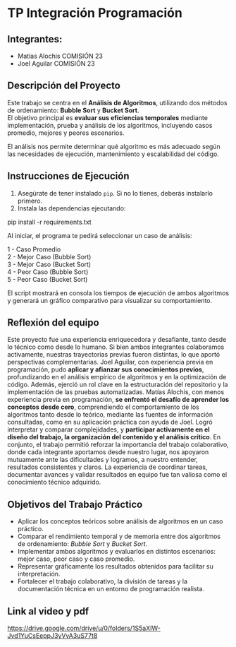# TP Integración Programación

## Integrantes:
- Matías Alochis COMISIÓN 23  
- Joel Aguilar COMISIÓN 23

##  Descripción del Proyecto

Este trabajo se centra en el **Análisis de Algoritmos**, utilizando dos métodos de ordenamiento: **Bubble Sort** y **Bucket Sort**.  
El objetivo principal es **evaluar sus eficiencias temporales** mediante implementación, prueba y análisis de los algoritmos, incluyendo casos promedio, mejores y peores escenarios.

El análisis nos permite determinar qué algoritmo es más adecuado según las necesidades de ejecución, mantenimiento y escalabilidad del código.

## Instrucciones de Ejecución

1. Asegúrate de tener instalado `pip`. Si no lo tienes, deberás instalarlo primero.
2. Instala las dependencias ejecutando:


pip install -r requirements.txt

Al iniciar, el programa te pedirá seleccionar un caso de análisis:

1 - Caso Promedio  
2 - Mejor Caso (Bubble Sort)  
3 - Mejor Caso (Bucket Sort)  
4 - Peor Caso (Bubble Sort)  
5 - Peor Caso (Bucket Sort)

El script mostrará en consola los tiempos de ejecución de ambos algoritmos y generará un gráfico comparativo para visualizar su comportamiento.

## Reflexión del equipo

Este proyecto fue una experiencia enriquecedora y desafiante, tanto desde lo técnico como desde lo humano. Si bien ambos integrantes colaboramos activamente, nuestras trayectorias previas fueron distintas, lo que aportó perspectivas complementarias.
Joel Aguilar, con experiencia previa en programación, pudo **aplicar y afianzar sus conocimientos previos**,
profundizando en el análisis empírico de algoritmos y en la optimización de código.
Además, ejerció un rol clave en la estructuración del repositorio y la implementación de las pruebas automatizadas.
Matías Alochis, con menos experiencia previa en programación, **se enfrentó el desafío de aprender los conceptos desde cero**,
comprendiendo el comportamiento de los algoritmos tanto desde lo teórico, mediante las fuentes de información consultadas,
como en su aplicación práctica con ayuda de Joel. Logró interpretar y comparar complejidades, y **participar activamente en el diseño del trabajo, la organización del contenido y el análisis crítico**.
En conjunto, el trabajo permitió reforzar la importancia del trabajo colaborativo, donde cada integrante aportamos desde nuestro lugar,
nos apoyaron mutuamente ante las dificultades y logramos, a nuestro entender, resultados consistentes y claros.
La experiencia de coordinar tareas, documentar avances y validar resultados en equipo fue tan valiosa como el conocimiento técnico adquirido.

## Objetivos del Trabajo Práctico

- Aplicar los conceptos teóricos sobre análisis de algoritmos en un caso práctico.
- Comparar el rendimiento temporal y de memoria entre dos algoritmos de ordenamiento: *Bubble Sort* y *Bucket Sort*.
- Implementar ambos algoritmos y evaluarlos en distintos escenarios: mejor caso, peor caso y caso promedio.
- Representar gráficamente los resultados obtenidos para facilitar su interpretación.
- Fortalecer el trabajo colaborativo, la división de tareas y la documentación técnica en un entorno de programación realista.

## Link al video y pdf

https://drive.google.com/drive/u/0/folders/1S5aXIW-Jvd1YuCsEeppJ3yVvA3uS77t8

